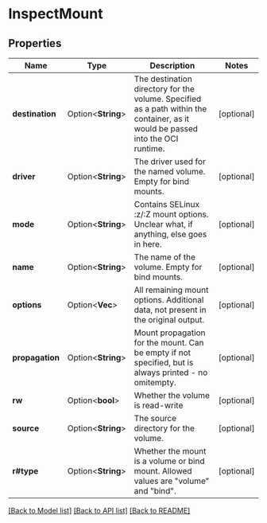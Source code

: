 # InspectMount

## Properties

Name | Type | Description | Notes
------------ | ------------- | ------------- | -------------
**destination** | Option<**String**> | The destination directory for the volume. Specified as a path within the container, as it would be passed into the OCI runtime. | [optional]
**driver** | Option<**String**> | The driver used for the named volume. Empty for bind mounts. | [optional]
**mode** | Option<**String**> | Contains SELinux :z/:Z mount options. Unclear what, if anything, else goes in here. | [optional]
**name** | Option<**String**> | The name of the volume. Empty for bind mounts. | [optional]
**options** | Option<**Vec<String>**> | All remaining mount options. Additional data, not present in the original output. | [optional]
**propagation** | Option<**String**> | Mount propagation for the mount. Can be empty if not specified, but is always printed - no omitempty. | [optional]
**rw** | Option<**bool**> | Whether the volume is read-write | [optional]
**source** | Option<**String**> | The source directory for the volume. | [optional]
**r#type** | Option<**String**> | Whether the mount is a volume or bind mount. Allowed values are \"volume\" and \"bind\". | [optional]

[[Back to Model list]](../README.md#documentation-for-models) [[Back to API list]](../README.md#documentation-for-api-endpoints) [[Back to README]](../README.md)


